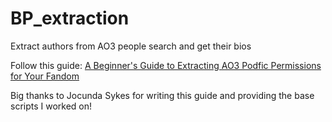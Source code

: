 # BP_extraction
Extract authors from AO3 people search and get their bios

Follow this guide:
[A Beginner's Guide to Extracting AO3 Podfic Permissions for Your Fandom](
https://docs.google.com/document/d/1XqolTQ9CNlbRC0zoRJRrR3TUZOGl3CZJxXAe_8vsQS8/edit?tab=t.0#heading=h.dliaqnyi86zh)

Big thanks to Jocunda Sykes for writing this guide and providing the base scripts I worked on!
